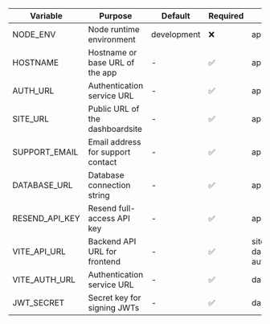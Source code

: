 | Variable       | Purpose                           | Default     | Required | Apps                   |
| -------------- | --------------------------------- | ----------- | -------- | ---------------------- |
| NODE_ENV       | Node runtime environment          | development | ❌        | api                   |
| HOSTNAME       | Hostname or base URL of the app   | -           | ✅        | api                   |
| AUTH_URL       | Authentication service URL        | -           | ✅        | api                   |
| SITE_URL       | Public URL of the dashboardsite   | -           | ✅        | api                   |
| SUPPORT_EMAIL  | Email address for support contact | -           | ✅        | api                   |
| DATABASE_URL   | Database connection string        | -           | ✅        | api                   |
| RESEND_API_KEY | Resend full-access API key        | -           | ✅        | api                   |
| VITE_API_URL   | Backend API URL for frontend      | -           | ✅        | site, dashboard, auth |
| VITE_AUTH_URL  | Authentication service URL        | -           | ✅        | dashboard             |
| JWT_SECRET     | Secret key for signing JWTs       | -           | ✅        | dashboard             |
